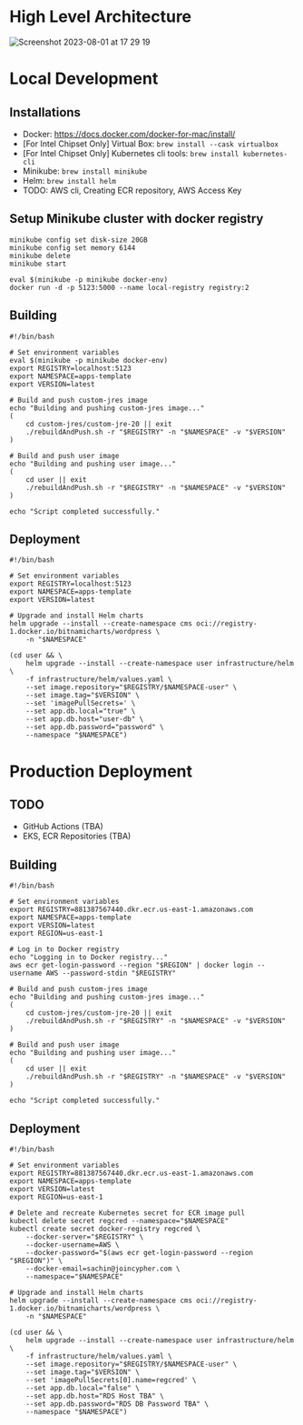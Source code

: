 
# High Level Architecture

![Screenshot 2023-08-01 at 17 29 19](https://github.com/template-apps/.github/assets/12097639/98e531f1-f14a-4583-87a2-fdeb755fc1f1)

# Local Development

## Installations
* Docker: https://docs.docker.com/docker-for-mac/install/
* [For Intel Chipset Only] Virtual Box: `brew install --cask virtualbox`
* [For Intel Chipset Only] Kubernetes cli tools: `brew install kubernetes-cli`
* Minikube: `brew install minikube`
* Helm: `brew install helm`
* TODO: AWS cli, Creating ECR repository, AWS Access Key

## Setup Minikube cluster with docker registry
```
minikube config set disk-size 20GB
minikube config set memory 6144
minikube delete
minikube start

eval $(minikube -p minikube docker-env)
docker run -d -p 5123:5000 --name local-registry registry:2
```

## Building
```
#!/bin/bash

# Set environment variables
eval $(minikube -p minikube docker-env)
export REGISTRY=localhost:5123
export NAMESPACE=apps-template
export VERSION=latest

# Build and push custom-jres image
echo "Building and pushing custom-jres image..."
(
    cd custom-jres/custom-jre-20 || exit
    ./rebuildAndPush.sh -r "$REGISTRY" -n "$NAMESPACE" -v "$VERSION"
)

# Build and push user image
echo "Building and pushing user image..."
(
    cd user || exit
    ./rebuildAndPush.sh -r "$REGISTRY" -n "$NAMESPACE" -v "$VERSION"
)

echo "Script completed successfully."
```

## Deployment
```
#!/bin/bash

# Set environment variables
export REGISTRY=localhost:5123
export NAMESPACE=apps-template
export VERSION=latest

# Upgrade and install Helm charts
helm upgrade --install --create-namespace cms oci://registry-1.docker.io/bitnamicharts/wordpress \
    -n "$NAMESPACE"

(cd user && \
    helm upgrade --install --create-namespace user infrastructure/helm \
    -f infrastructure/helm/values.yaml \
    --set image.repository="$REGISTRY/$NAMESPACE-user" \
    --set image.tag="$VERSION" \
    --set 'imagePullSecrets=' \
    --set app.db.local="true" \
    --set app.db.host="user-db" \
    --set app.db.password="password" \
    --namespace "$NAMESPACE")
```

# Production Deployment
## TODO
* GitHub Actions (TBA)
* EKS, ECR Repositories (TBA)

## Building
```
#!/bin/bash

# Set environment variables
export REGISTRY=881387567440.dkr.ecr.us-east-1.amazonaws.com
export NAMESPACE=apps-template
export VERSION=latest
export REGION=us-east-1

# Log in to Docker registry
echo "Logging in to Docker registry..."
aws ecr get-login-password --region "$REGION" | docker login --username AWS --password-stdin "$REGISTRY"

# Build and push custom-jres image
echo "Building and pushing custom-jres image..."
(
    cd custom-jres/custom-jre-20 || exit
    ./rebuildAndPush.sh -r "$REGISTRY" -n "$NAMESPACE" -v "$VERSION"
)

# Build and push user image
echo "Building and pushing user image..."
(
    cd user || exit
    ./rebuildAndPush.sh -r "$REGISTRY" -n "$NAMESPACE" -v "$VERSION"
)

echo "Script completed successfully."
```

## Deployment
```
#!/bin/bash

# Set environment variables
export REGISTRY=881387567440.dkr.ecr.us-east-1.amazonaws.com
export NAMESPACE=apps-template
export VERSION=latest
export REGION=us-east-1

# Delete and recreate Kubernetes secret for ECR image pull
kubectl delete secret regcred --namespace="$NAMESPACE"
kubectl create secret docker-registry regcred \
    --docker-server="$REGISTRY" \
    --docker-username=AWS \
    --docker-password="$(aws ecr get-login-password --region "$REGION")" \
    --docker-email=sachin@joincypher.com \
    --namespace="$NAMESPACE"

# Upgrade and install Helm charts
helm upgrade --install --create-namespace cms oci://registry-1.docker.io/bitnamicharts/wordpress \
    -n "$NAMESPACE"

(cd user && \
    helm upgrade --install --create-namespace user infrastructure/helm \
    -f infrastructure/helm/values.yaml \
    --set image.repository="$REGISTRY/$NAMESPACE-user" \
    --set image.tag="$VERSION" \
    --set 'imagePullSecrets[0].name=regcred' \
    --set app.db.local="false" \
    --set app.db.host="RDS Host TBA" \
    --set app.db.password="RDS DB Password TBA" \
    --namespace "$NAMESPACE")
```
